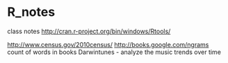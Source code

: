 R_notes
=======

class notes
http://cran.r-project.org/bin/windows/Rtools/

http://www.census.gov/2010census/
http://books.google.com/ngrams count of words in books
Darwintunes - analyze the music trends over time

